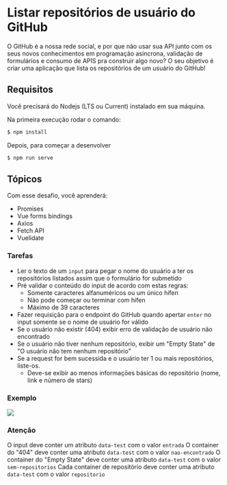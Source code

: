 # Listar repositórios de usuário do GitHub

O GitHub é a nossa rede social, e por que não usar sua API junto com os seus novos conhecimentos em programação asíncrona, validação de formulários e consumo de APIS pra construir algo novo? O seu objetivo é criar uma aplicação que lista os repositórios de um usuário do GitHub!

## Requisitos

Você precisará do Nodejs (LTS ou Current) instalado em sua máquina.

Na primeira execução rodar o comando:

```bash
$ npm install
```

Depois, para começar a desenvolver

```bash
$ npm run serve
```

## Tópicos

Com esse desafio, você aprenderá:

- Promises
- Vue forms bindings
- Axios
- Fetch API
- Vuelidate

### Tarefas

- Ler o texto de um `input` para pegar o nome do usuário a ter os repositórios listados assim que o formulário for submetido
- Pré validar o conteúdo do input de acordo com estas regras:
  - Somente caracteres alfanuméricos ou um único hífen
  - Não pode começar ou terminar com hífen
  - Máximo de 39 caracteres
- Fazer requisição para o endpoint do GitHub quando apertar `enter` no input somente se o nome de usuário for válido
- Se o usuário não existir (404) exibir erro de validação de usuário não encontrado
- Se o usuário não tiver nenhum repositório, exibir um "Empty State" de "O usuário não tem nenhum repositório"
- Se a request for bem sucessida e o usuário ter 1 ou mais repositórios, liste-os.
  - Deve-se exibir ao menos informaçōes básicas do repositório (nome, link e número de stars)

### Exemplo

![](https://codenation-challenges.s3-us-west-1.amazonaws.com/vue-3/tToalvQ.gif)

### Atenção

O input deve conter um atributo `data-test` com o valor `entrada`
O container do "404" deve conter uma atributo `data-test` com o valor `nao-encontrado`
O container do "Empty State" deve conter uma atributo `data-test` com o valor `sem-repositorios`
Cada container de repositório deve conter uma atributo `data-test` com o valor `repositorio`
